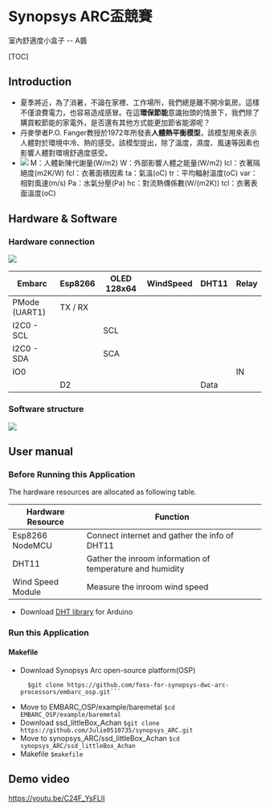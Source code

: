 # Synopsys ARC盃競賽 
室內舒適度小盒子 -- A醬

[TOC]
## Introduction
* 夏季將近，為了消暑，不論在家裡、工作場所，我們總是離不開冷氣房。這樣不僅浪費電力，也容易造成感冒。在這**環保節能**意識抬頭的情景下，我們除了購買較節能的家電外，是否還有其他方式能更加節省能源呢？
* 丹麥學者P.O. Fanger教授於1972年所發表**人體熱平衡模型**，該模型用來表示人體對於環境中冷、熱的感受。該模型提出，除了溫度，濕度、風速等因素也影響人體對環境舒適度感受。
* ![](https://i.imgur.com/nmDoIey.png)
  M：人體新陳代謝量(W/m2)
  W：外部影響人體之能量(W/m2)
  Icl：衣著隔絕度(m2K/W)
  fcl：衣著面積因素
  ta：氣溫(oC)
  tr：平均輻射溫度(oC)
  var：相對風速(m/s)
  Pa：水氣分壓(Pa)
  hc：對流熱傳係數(W/(m2K))
  tcl：衣著表面溫度(oC)


## Hardware & Software
### Hardware connection
![](https://i.imgur.com/wbn2ML9.jpg)



| Embarc | Esp8266 | OLED 128x64 | WindSpeed | DHT11 | Relay |
| -------- | -------- | -------- | -------- | -------- | -------- |
| PMode (UART1) | TX / RX |  |  |  |
| I2C0 - SCL |  | SCL |  |  |
| I2C0 - SDA |  | SCA |  |  |
| IO0 |  | |  |  | IN |
|  | D2 |  |  | Data |

### Software structure
![](https://i.imgur.com/2Ewydiq.png)






## User manual
### Before Running this Application
The hardware resources are allocated as following table.


| Hardware Resource | Function |
| -------- | -------- |
| Esp8266 NodeMCU | Connect internet and gather the info of DHT11 |
| DHT11 | Gather the inroom information of temperature and humidity |
| Wind Speed Module | Measure the inroom wind speed |

* Download [DHT library](https://github.com/adafruit/DHT-sensor-library) for Arduino

### Run this Application
#### Makefile
* Download Synopsys Arc open-source platform(OSP)
  ```
    $git clone https://github.com/foss-for-synopsys-dwc-arc-processors/embarc_osp.git```
* Move to EMBARC_OSP/example/baremetal
  ```$cd EMBARC_OSP/example/baremetal```
* Download ssd_littleBox_Achan
  ```$git clone https://github.com/Julie0510735/synopsys_ARC.git```
* Move to synopsys_ARC/ssd_littleBox_Achan
  ```$cd synopsys_ARC/ssd_littleBox_Achan```
* Makefile
  ```$makefile```
## Demo video
https://youtu.be/C24F_YsFLII
